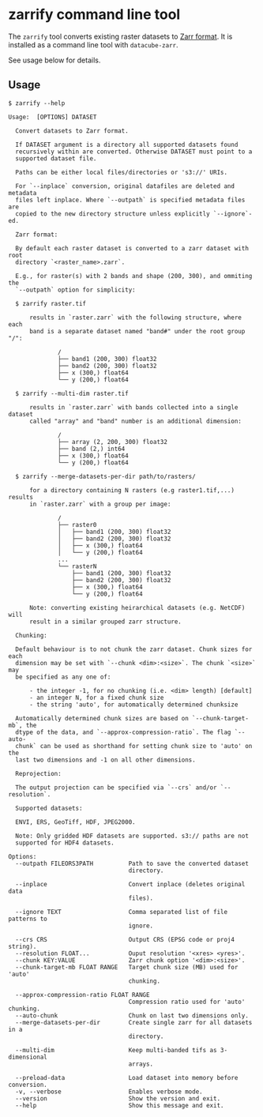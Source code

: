 # zarrify command line tool
The `zarrify` tool converts existing raster datasets to [Zarr format](https://zarr.readthedocs.io/en/stable/spec/v2.html). It is installed as a command line tool with `datacube-zarr`.

See usage below for details.
## Usage
    $ zarrify --help

    Usage:  [OPTIONS] DATASET

      Convert datasets to Zarr format.

      If DATASET argument is a directory all supported datasets found
      recursively within are converted. Otherwise DATASET must point to a
      supported dataset file.

      Paths can be either local files/directories or 's3://' URIs.

      For `--inplace` conversion, original datafiles are deleted and metadata
      files left inplace. Where `--outpath` is specified metadata files are
      copied to the new directory structure unless explicitly `--ignore`-ed.

      Zarr format:

      By default each raster dataset is converted to a zarr dataset with root
      directory `<raster_name>.zarr`.

      E.g., for raster(s) with 2 bands and shape (200, 300), and ommiting the
      `--outpath` option for simplicity:

      $ zarrify raster.tif

          results in `raster.zarr` with the following structure, where each
          band is a separate dataset named "band#" under the root group "/":

                  /
                  ├── band1 (200, 300) float32
                  ├── band2 (200, 300) float32
                  ├── x (300,) float64
                  └── y (200,) float64

      $ zarrify --multi-dim raster.tif

          results in `raster.zarr` with bands collected into a single dataset
          called "array" and "band" number is an additional dimension:

                  /
                  ├── array (2, 200, 300) float32
                  ├── band (2,) int64
                  ├── x (300,) float64
                  └── y (200,) float64

      $ zarrify --merge-datasets-per-dir path/to/rasters/

          for a directory containing N rasters (e.g raster1.tif,...) results
          in `raster.zarr` with a group per image:

                  /
                  ├── raster0
                  │   ├── band1 (200, 300) float32
                  │   ├── band2 (200, 300) float32
                  │   ├── x (300,) float64
                  │   └── y (200,) float64
                  ...
                  └── rasterN
                      ├── band1 (200, 300) float32
                      ├── band2 (200, 300) float32
                      ├── x (300,) float64
                      └── y (200,) float64

          Note: converting existing heirarchical datasets (e.g. NetCDF) will
          result in a similar grouped zarr structure.

      Chunking:

      Default behaviour is to not chunk the zarr dataset. Chunk sizes for each
      dimension may be set with `--chunk <dim>:<size>`. The chunk `<size>` may
      be specified as any one of:

          - the integer -1, for no chunking (i.e. <dim> length) [default]
          - an integer N, for a fixed chunk size
          - the string 'auto', for automatically determined chunksize

      Automatically determined chunk sizes are based on `--chunk-target-mb`, the
      dtype of the data, and `--approx-compression-ratio`. The flag `--auto-
      chunk` can be used as shorthand for setting chunk size to 'auto' on the
      last two dimensions and -1 on all other dimensions.

      Reprojection:

      The output projection can be specified via `--crs` and/or `--resolution`.

      Supported datasets:

      ENVI, ERS, GeoTiff, HDF, JPEG2000.

      Note: Only gridded HDF datasets are supported. s3:// paths are not
      supported for HDF4 datasets.

    Options:
      --outpath FILEORS3PATH          Path to save the converted dataset
                                      directory.

      --inplace                       Convert inplace (deletes original data
                                      files).

      --ignore TEXT                   Comma separated list of file patterns to
                                      ignore.

      --crs CRS                       Output CRS (EPSG code or proj4 string).
      --resolution FLOAT...           Ouput resolution '<xres> <yres>'.
      --chunk KEY:VALUE               Zarr chunk option '<dim>:<size>'.
      --chunk-target-mb FLOAT RANGE   Target chunk size (MB) used for 'auto'
                                      chunking.

      --approx-compression-ratio FLOAT RANGE
                                      Compression ratio used for 'auto' chunking.
      --auto-chunk                    Chunk on last two dimensions only.
      --merge-datasets-per-dir        Create single zarr for all datasets in a
                                      directory.

      --multi-dim                     Keep multi-banded tifs as 3-dimensional
                                      arrays.

      --preload-data                  Load dataset into memory before conversion.
      -v, --verbose                   Enables verbose mode.
      --version                       Show the version and exit.
      --help                          Show this message and exit.

